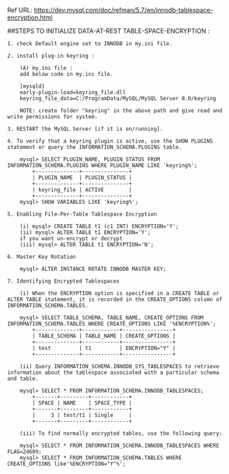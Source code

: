 Ref URL: https://dev.mysql.com/doc/refman/5.7/en/innodb-tablespace-encryption.html

##STEPS TO INITIALIZE DATA-AT-REST TABLE-SPACE-ENCRYPTION :

	1. check Default engine set to INNODB in my.ini file.

	2. install plug-in keyring :

	    (A) my.ini file :
		add below code in my.ini file.

		[mysqld]
		early-plugin-load=keyring_file.dll
		keyring_file_data=C:/ProgramData/MySQL/MySQL Server 8.0/keyring

		NOTE: create folder "keyring" in the above path and give read and write permissions for system.

	3. RESTART the MySQL Server [if it is on/running].
 
	4. To verify that a keyring plugin is active, use the SHOW PLUGINS statement or query the INFORMATION_SCHEMA.PLUGINS table. 

		mysql> SELECT PLUGIN_NAME, PLUGIN_STATUS FROM INFORMATION_SCHEMA.PLUGINS WHERE PLUGIN_NAME LIKE 'keyring%';
			+--------------+---------------+
			| PLUGIN_NAME  | PLUGIN_STATUS |
			+--------------+---------------+
			| keyring_file | ACTIVE        |
			+--------------+---------------+
		mysql> SHOW VARIABLES LIKE 'keyring%';

	5. Enabling File-Per-Table Tablespace Encryption

		(i) mysql> CREATE TABLE t1 (c1 INT) ENCRYPTION='Y';
		(ii) mysql> ALTER TABLE t1 ENCRYPTION='Y';
		if you want un-encrypt or decrypt
		(iii) mysql> ALTER TABLE t1 ENCRYPTION='N';

	6. Master Key Rotation

		mysql> ALTER INSTANCE ROTATE INNODB MASTER KEY;

	7. Identifying Encrypted Tablespaces

		(i) When the ENCRYPTION option is specified in a CREATE TABLE or ALTER TABLE statement, it is recorded in the CREATE_OPTIONS column of INFORMATION_SCHEMA.TABLES.

		mysql> SELECT TABLE_SCHEMA, TABLE_NAME, CREATE_OPTIONS FROM INFORMATION_SCHEMA.TABLES WHERE CREATE_OPTIONS LIKE '%ENCRYPTION%';
			+--------------+------------+----------------+
			| TABLE_SCHEMA | TABLE_NAME | CREATE_OPTIONS |
			+--------------+------------+----------------+
			| test         | t1         | ENCRYPTION="Y" |
			+--------------+------------+----------------+

		(ii) Query INFORMATION_SCHEMA.INNODB_SYS_TABLESPACES to retrieve information about the tablespace associated with a particular schema and table.

		mysql> SELECT * FROM INFORMATION_SCHEMA.INNODB_TABLESPACES;
			+-------+---------+------------+
			| SPACE | NAME    | SPACE_TYPE |
			+-------+---------+------------+
			|     3 | test/t1 | Single     |
			+-------+---------+------------+

		(iii) To find normally encrypted tables, use the following query:

		mysql> SELECT * FROM INFORMATION_SCHEMA.INNODB_TABLESPACES WHERE FLAG=24609;
		mysql> SELECT * FROM INFORMATION_SCHEMA.TABLES WHERE CREATE_OPTIONS like'%ENCRYPTION="Y"%';
